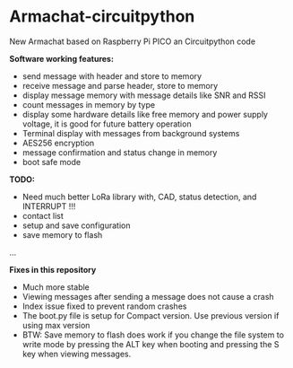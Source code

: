 # Armachat-circuitpython
New Armachat based on Raspberry Pi PICO an Circuitpython code

**Software working features:**

- send message with header and store to memory
- receive message and parse header, store to memory
- display message memory with message details like SNR and RSSI
- count messages in memory by type
- display some hardware details like free memory and power supply voltage, it is good for future battery operation
- Terminal display with messages from background systems
- AES256 encryption
- message confirmation and status change in memory
- boot safe mode


**TODO:**

- Need much better LoRa library with, CAD, status detection, and INTERRUPT !!!
- contact list
- setup and save configuration
- save memory to flash

...

**Fixes in this repository**

- Much more stable
- Viewing messages after sending a message does not cause a crash
- Index issue fixed to prevent random crashes
- The boot.py file is setup for Compact version. Use previous version if using max version
- BTW: Save memory to flash does work if you change the file system to write mode by pressing the ALT key when booting and pressing the S key when viewing messages.